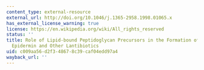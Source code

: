 ```yaml
---
content_type: external-resource
external_url: http://doi.org/10.1046/j.1365-2958.1998.01065.x
has_external_license_warning: true
license: https://en.wikipedia.org/wiki/All_rights_reserved
status: ''
title: Role of Lipid-bound Peptidoglycan Precursors in the Formation of Pores by Nisin,
  Epidermin and Other Lantibiotics
uid: c009aa56-d2f3-4867-8c39-caf04edd97a4
wayback_url: ''
---
```

